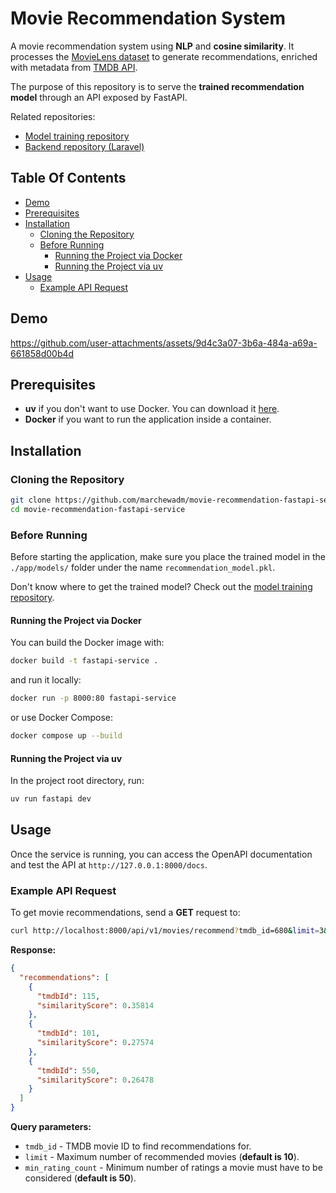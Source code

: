 # Movie Recommendation System

A movie recommendation system using **NLP** and **cosine similarity**.
It processes the [MovieLens dataset](https://grouplens.org/datasets/movielens/) to generate recommendations, enriched with metadata from [TMDB API](https://developer.themoviedb.org/).

The purpose of this repository is to serve the **trained recommendation model** through an API exposed by FastAPI.

Related repositories:
- [Model training repository](https://github.com/marchewadm/movie-recommendation-model)
- [Backend repository (Laravel)](https://github.com/marchewadm/movie-recommendation-backend)

## Table Of Contents

- [Demo](#demo)
- [Prerequisites](#prerequisites)
- [Installation](#installation)
    - [Cloning the Repository](#cloning-the-repository)
    - [Before Running](#before-running)
      - [Running the Project via Docker](#running-the-project-via-docker)
      - [Running the Project via uv](#running-the-project-via-uv)
- [Usage](#usage)
    - [Example API Request](#example-api-request) 

## Demo

https://github.com/user-attachments/assets/9d4c3a07-3b6a-484a-a69a-661858d00b4d

## Prerequisites

- **uv** if you don't want to use Docker. You can download it [here](https://docs.astral.sh/uv/).
- **Docker** if you want to run the application inside a container.

## Installation

### Cloning the Repository

```bash
git clone https://github.com/marchewadm/movie-recommendation-fastapi-service.git
cd movie-recommendation-fastapi-service
```

### Before Running

Before starting the application, make sure you place the trained model in the `./app/models/` folder under the name `recommendation_model.pkl`.

Don't know where to get the trained model? Check out the [model training repository](https://github.com/marchewadm/movie-recommendation-model).

#### Running the Project via Docker

You can build the Docker image with:

```bash
docker build -t fastapi-service .
```

and run it locally:

```bash
docker run -p 8000:80 fastapi-service
```

or use Docker Compose:

```bash
docker compose up --build
```

#### Running the Project via uv

In the project root directory, run:

```bash
uv run fastapi dev
```

## Usage

Once the service is running, you can access the OpenAPI documentation and test the API at `http://127.0.0.1:8000/docs`.

### Example API Request

To get movie recommendations, send a **GET** request to:

```bash
curl http://localhost:8000/api/v1/movies/recommend?tmdb_id=680&limit=3&min_rating_count=50
```

**Response:**

```json
{
  "recommendations": [
    {
      "tmdbId": 115,
      "similarityScore": 0.35814
    },
    {
      "tmdbId": 101,
      "similarityScore": 0.27574
    },
    {
      "tmdbId": 550,
      "similarityScore": 0.26478
    }
  ]
}
```

**Query parameters:**

- `tmdb_id` - TMDB movie ID to find recommendations for.
- `limit` - Maximum number of recommended movies (**default is 10**).
- `min_rating_count` - Minimum number of ratings a movie must have to be considered (**default is 50**).
